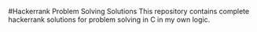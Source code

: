 #Hackerrank Problem Solving Solutions
This repository contains complete hackerrank solutions for problem solving in C in my own logic.
